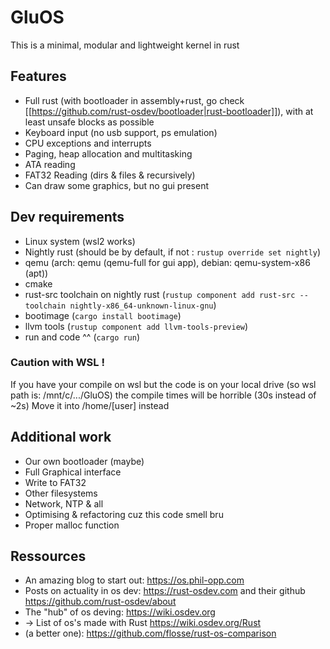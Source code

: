 # GluOS

This is a minimal, modular and lightweight kernel in rust

## Features
- Full rust (with bootloader in assembly+rust, go check [[https://github.com/rust-osdev/bootloader|rust-bootloader]]), with at least unsafe blocks as possible
- Keyboard input (no usb support, ps emulation)
- CPU exceptions and interrupts
- Paging, heap allocation and multitasking
- ATA reading
- FAT32 Reading (dirs & files & recursively)
- Can draw some graphics, but no gui present

## Dev requirements
- Linux system (wsl2 works)
- Nightly rust (should be by default, if not : `rustup override set nightly`)
- qemu (arch: qemu (qemu-full for gui app), debian: qemu-system-x86 (apt))
- cmake
- rust-src toolchain on nightly rust (`rustup component add rust-src --toolchain nightly-x86_64-unknown-linux-gnu`)
- bootimage (`cargo install bootimage`)
- llvm tools (`rustup component add llvm-tools-preview`)
- run and code ^^ (`cargo run`)
### Caution with WSL !
If you have your compile on wsl but the code is on your local drive (so wsl path is: /mnt/c/.../GluOS) the compile times will be horrible (30s instead of ~2s)
Move it into /home/\[user\] instead

## Additional work
- Our own bootloader (maybe)
- Full Graphical interface
- Write to FAT32
- Other filesystems
- Network, NTP & all
- Optimising & refactoring cuz this code smell bru
- Proper malloc function

## Ressources
- An amazing blog to start out: https://os.phil-opp.com
- Posts on actuality in os dev: https://rust-osdev.com and their github https://github.com/rust-osdev/about
- The "hub" of os deving: https://wiki.osdev.org
- -> List of os's made with Rust https://wiki.osdev.org/Rust
- (a better one): https://github.com/flosse/rust-os-comparison
